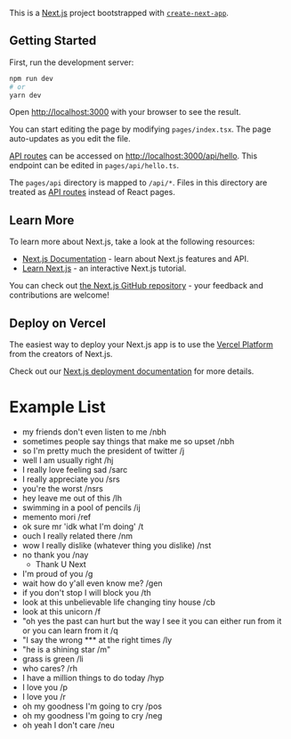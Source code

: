 This is a [Next.js](https://nextjs.org/) project bootstrapped with [`create-next-app`](https://github.com/vercel/next.js/tree/canary/packages/create-next-app).

## Getting Started

First, run the development server:

```bash
npm run dev
# or
yarn dev
```

Open [http://localhost:3000](http://localhost:3000) with your browser to see the result.

You can start editing the page by modifying `pages/index.tsx`. The page auto-updates as you edit the file.

[API routes](https://nextjs.org/docs/api-routes/introduction) can be accessed on [http://localhost:3000/api/hello](http://localhost:3000/api/hello). This endpoint can be edited in `pages/api/hello.ts`.

The `pages/api` directory is mapped to `/api/*`. Files in this directory are treated as [API routes](https://nextjs.org/docs/api-routes/introduction) instead of React pages.

## Learn More

To learn more about Next.js, take a look at the following resources:

- [Next.js Documentation](https://nextjs.org/docs) - learn about Next.js features and API.
- [Learn Next.js](https://nextjs.org/learn) - an interactive Next.js tutorial.

You can check out [the Next.js GitHub repository](https://github.com/vercel/next.js/) - your feedback and contributions are welcome!

## Deploy on Vercel

The easiest way to deploy your Next.js app is to use the [Vercel Platform](https://vercel.com/new?utm_medium=default-template&filter=next.js&utm_source=create-next-app&utm_campaign=create-next-app-readme) from the creators of Next.js.

Check out our [Next.js deployment documentation](https://nextjs.org/docs/deployment) for more details.

# Example List

- my friends don't even listen to me /nbh
- sometimes people say things that make me so upset /nbh
- so I'm pretty much the president of twitter /j
- well I am usually right /hj
- I really love feeling sad /sarc
- I really appreciate you /srs
- you're the worst /nsrs
- hey leave me out of this /lh
- swimming in a pool of pencils /ij
- memento mori /ref
- ok sure mr 'idk what I'm doing' /t
- ouch I really related there /nm
- wow I really dislike (whatever thing you dislike) /nst
- no thank you /nay
    - Thank U Next
- I'm proud of you /g
- wait how do y'all even know me? /gen
- if you don't stop I will block you /th
- look at this unbelievable life changing tiny house /cb
- look at this unicorn /f
- "oh yes the past can hurt but the way I see it you can either run from it or you can learn from it /q
- "I say the wrong *** at the right times /ly
- "he is a shining star /m"
- grass is green /li
- who cares? /rh
- I have a million things to do today /hyp
- I love you /p
- I love you /r
- oh my goodness I'm going to cry /pos
- oh my goodness I'm going to cry /neg
- oh yeah I don't care /neu